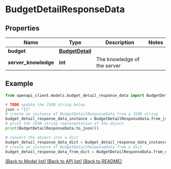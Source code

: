 # BudgetDetailResponseData


## Properties

Name | Type | Description | Notes
------------ | ------------- | ------------- | -------------
**budget** | [**BudgetDetail**](BudgetDetail.md) |  | 
**server_knowledge** | **int** | The knowledge of the server | 

## Example

```python
from openapi_client.models.budget_detail_response_data import BudgetDetailResponseData

# TODO update the JSON string below
json = "{}"
# create an instance of BudgetDetailResponseData from a JSON string
budget_detail_response_data_instance = BudgetDetailResponseData.from_json(json)
# print the JSON string representation of the object
print(BudgetDetailResponseData.to_json())

# convert the object into a dict
budget_detail_response_data_dict = budget_detail_response_data_instance.to_dict()
# create an instance of BudgetDetailResponseData from a dict
budget_detail_response_data_from_dict = BudgetDetailResponseData.from_dict(budget_detail_response_data_dict)
```
[[Back to Model list]](../README.md#documentation-for-models) [[Back to API list]](../README.md#documentation-for-api-endpoints) [[Back to README]](../README.md)


